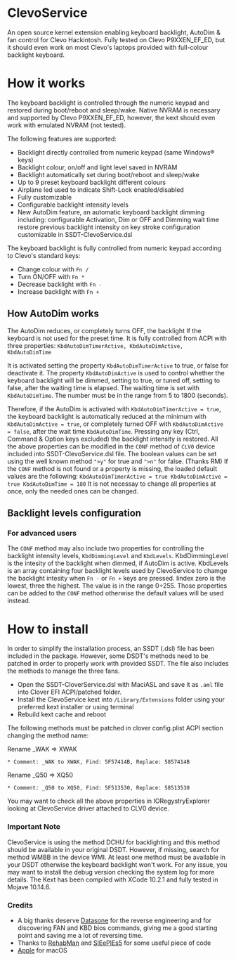 # ClevoService
An open source kernel extension enabling keyboard backlight, AutoDim & fan control for Clevo Hackintosh.
Fully tested on Clevo P9XXEN_EF_ED, but it should even work on most Clevo's laptops provided with full-colour backlight keyboard.

# How it works
The keyboard backlight is controlled through the numeric keypad and restored during boot/reboot and sleep/wake.
Native NVRAM is necessary and supported by Clevo P9XXEN_EF_ED, however, the kext should even work with emulated NVRAM (not tested).

The following features are supported:
* Backlight directly controlled from numeric keypad (same Windows® keys)
* Backlight colour, on/off and light level saved in NVRAM
* Backlight automatically set during boot/reboot and sleep/wake
* Up to 9 preset keyboard backlight different colours
* Airplane led used to indicate Shift-Lock enabled/disabled
* Fully customizable
* Configurable backlight intensity levels
* New AutoDim feature, an automatic keyboard backlight dimming including:
  configurable Activation, Dim or OFF and Dimming wait time
  restore previous backlight intensity on key stroke
  configuration customizable in SSDT-ClevoService.dsl 

The keyboard backlight is fully controlled from numeric keypad according to Clevo's standard keys:
* Change colour with `Fn /`
* Turn ON/OFF with `Fn *`
* Decrease backlight with `Fn -`
* Increase backlight with `Fn +`

## How AutoDim works
The AutoDim reduces, or completely turns OFF, the backlight If the keyboard is not used for the preset time.
It is fully controlled from ACPI with three properties: `KbdAutoDimTimerActive, KbdAutoDimActive, KbdAutoDimTime`

It is activated setting the  property `KbdAutoDimTimerActive` to true, or false for deactivate it.
The property `KbdAutoDimActive` is used to control whether the keyboard backlight will be dimmed, setting to true, or tuned off, setting to false, after the waiting time is elapsed.
The waiting time is set with `KbdAutoDimTime`. The number must be in the range from 5 to 1800 (seconds).

Therefore, if the AutoDim is activated with `KbdAutoDimTimerActive = true`, the keyboard backlight is automatically reduced at the minimum with `KbdAutoDimActive = true`, or completely turned OFF with `KbdAutoDimActive = false`, after the wait time `KbdAutoDimTime`. Pressing any key (Ctrl, Command & Option keys excluded) the backlight intensity is restored.
All the above properties can be modified in the `CONF` method of `CLV0` device included into SSDT-ClevoService.dsl file.
The boolean values can be set using the well known method `">y"` for true and `">n"` for false. (Thanks RM)
If the `CONF` method is not found or a property is missing, the loaded default values are the following:
 `KbdAutoDimTimerActive = true
 KbdAutoDimActive = true
 KbdAutoDimTime = 180`
 It is not necessay to change all properties at once, only the needed ones can be changed.
 
 ## Backlight levels configuration 
 ### For advanced users
 The `CONF` method may also include two properties for controlling the backlight intensity levels, `KbdDimmingLevel` and `KbdLevels`.
 KbdDimmingLevel is the intesity of the backlight when dimmed, if AutoDim is active.
 KbdLevels is an array containing four backlight levels used by ClevoService to chamge the backlight intesity when `Fn -` or `Fn +` keys are pressed.
 Iindex zero is the lowest, three the highest. The value is in the range 0÷255.
 Those properties can be added to the `CONF` method otherwise the default values will be used instead.
 
# How to install
In order to simplify the installation process, an SSDT (.dsl) file has been included in the package.
However, some  DSDT's methods need to be patched in order to properly work with provided SSDT.
The file also includes the methods to manage the three fans.

* Open the SSDT-CloverService.dsl with MaciASL and save it as `.aml` file into Clover EFI ACPI/patched folder.
* Install the ClevoService kext into `/Library/Extensions` folder using your preferred kext installer or using terminal
* Rebuild kext cache and reboot

The following methods must be patched in clover config.plist ACPI section changing the method name:

Rename _WAK => XWAK 

    * Comment: _WAK to XWAK, Find: 5F57414B, Replace: 5857414B
    
Rename _Q50 => XQ50

    * Comment: _Q50 to XQ50, Find: 5F513530, Replace: 58513530

You may want to check all the above properties in IORegystryExplorer looking at ClevoService driver attached to CLV0 device.

### Important Note
ClevoService is using the method DCHU for backlighting and this method should be available in your original DSDT. However, if missing, search for method WMBB in the device WMI.
At least one method must be available in your DSDT otherwise the keyboard backlight won't work.
For any issue, you may want to install the debug version checking the system log for more details.
The Kext has been compiled with XCode 10.2.1 and fully tested in Mojave 10.14.6.

### Credits
- A big thanks deserve [Datasone](https://github.com/datasone/ClevoControl) for the reverse engineering and for discovering FAN and KBD bios commands, giving me a good starting point and saving me a lot of reversing time.
- Thanks to [RehabMan](https://bitbucket.org/RehabMan/) and [SlEePlEs5](https://github.com/SlEePlEs5/logKext) for some useful piece of code
- [Apple](https://www.apple.com) for macOS  
